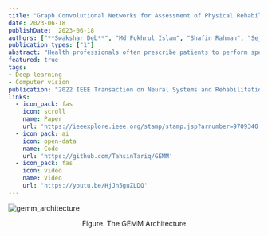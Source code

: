 ```yaml
---
title: "Graph Convolutional Networks for Assessment of Physical Rehabilitation Exercises"
date: 2023-06-18
publishDate:  2023-06-18
authors: ["**Swakshar Deb**", "Md Fokhrul Islam", "Shafin Rahman", "Sejuti Rahman"]
publication_types: ["1"]
abstract: "Health professionals often prescribe patients to perform specific exercises for rehabilitation of several diseases (e.g., stroke, Parkinson, backpain). When patients perform those exercises in the absence of an expert (e.g., physicians/therapists), they cannot assess the correctness of the performance. Automatic assessment of physical rehabilitation exercises aims to assign a quality score given an RGBD video of the body movement as input. Recent deep learning approaches address this problem by extracting CNN features from co-ordinate grids of skeleton data (body-joints) obtained from videos. However, they could not extract rich spatio-temporal features from variable-length inputs. To address this issue, we investigate Graph Convolutional Networks (GCNs) for this task. We adapt spatio-temporal GCN to predict continuous scores(assessment) instead of discrete class labels. Our model can process variable-length inputs so that users can perform any number of repetitions of the prescribed exercise. Moreover, our novel design also provides self-attention of body-joints, indicating their role in predicting assessment scores. It guides the user to achieve a better score in future trials by matching the same attention weights of expert users. Our model successfully outperforms existing exercise assessment methods on KIMORE and UI-PRMD datasets."
featured: true
tags:
- Deep learning
- Computer vision
publication: "2022 IEEE Transaction on Neural Systems and Rehabilitation Engineering (TNSRE)"
links:
  - icon_pack: fas
    icon: scroll
    name: Paper
    url: 'https://ieeexplore.ieee.org/stamp/stamp.jsp?arnumber=9709340'
  - icon_pack: ai
    icon: open-data
    name: Code
    url: 'https://github.com/TahsinTariq/GEMM'
  - icon_pack: fas
    icon: video
    name: Video
    url: 'https://youtu.be/HjJh5guZLDQ'
---
```


![gemm_architecture](https://user-images.githubusercontent.com/62146852/232325513-e9de077e-49d3-4ce0-b090-6360054c55ca.png)
<p style="text-align:center"> Figure. The GEMM Architecture </p>